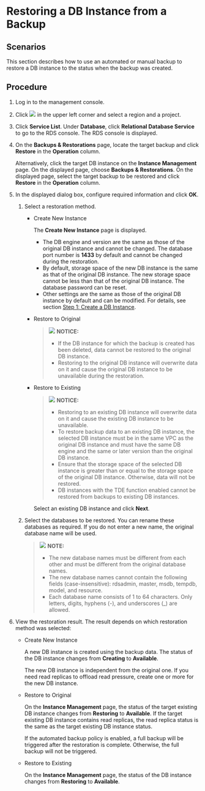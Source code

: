 # Restoring a DB Instance from a Backup<a name="en-us_topic_0053089727"></a>

## **Scenarios**<a name="section51567119122258"></a>

This section describes how to use an automated or manual backup to restore a DB instance to the status when the backup was created.

## Procedure<a name="section51247315503"></a>

1.  Log in to the management console.
2.  Click  ![](figures/region.png)  in the upper left corner and select a region and a project.
3.  Click  **Service List**. Under  **Database**, click  **Relational Database Service**  to go to the RDS console. The RDS console is displayed.
4.  On the  **Backups & Restorations**  page, locate the target backup and click  **Restore**  in the  **Operation**  column.

    Alternatively, click the target DB instance on the  **Instance Management**  page. On the displayed page, choose  **Backups & Restorations**. On the displayed page, select the target backup to be restored and click  **Restore**  in the  **Operation**  column.

5.  In the displayed dialog box, configure required information and click  **OK**.
    1.  Select a restoration method.
        -   Create New Instance

            The  **Create New Instance**  page is displayed.

            -   The DB engine and version are the same as those of the original DB instance and cannot be changed. The database port number is  **1433**  by default and cannot be changed during the restoration.
            -   By default, storage space of the new DB instance is the same as that of the original DB instance. The new storage space cannot be less than that of the original DB instance. The database password can be reset.
            -   Other settings are the same as those of the original DB instance by default and can be modified. For details, see section  [Step 1: Create a DB Instance](step-1-create-a-db-instance-(Microsoft-SQL-Server).md).

        -   Restore to Original

            >![](/images/icon-notice.gif) **NOTICE:**   
            >-   If the DB instance for which the backup is created has been deleted, data cannot be restored to the original DB instance.  
            >-   Restoring to the original DB instance will overwrite data on it and cause the original DB instance to be unavailable during the restoration.  

        -   Restore to Existing

            >![](/images/icon-notice.gif) **NOTICE:**   
            >-   Restoring to an existing DB instance will overwrite data on it and cause the existing DB instance to be unavailable.  
            >-   To restore backup data to an existing DB instance, the selected DB instance must be in the same VPC as the original DB instance and must have the same DB engine and the same or later version than the original DB instance.  
            >-   Ensure that the storage space of the selected DB instance is greater than or equal to the storage space of the original DB instance. Otherwise, data will not be restored.  
            >-   DB instances with the TDE function enabled cannot be restored from backups to existing DB instances.  

            Select an existing DB instance and click  **Next**.

    2.  Select the databases to be restored. You can rename these databases as required. If you do not enter a new name, the original database name will be used.

        >![](/images/icon-note.gif) **NOTE:**   
        >-   The new database names must be different from each other and must be different from the original database names.  
        >-   The new database names cannot contain the following fields \(case-insensitive\): rdsadmin, master, msdb, tempdb, model, and resource.  
        >-   Each database name consists of 1 to 64 characters. Only letters, digits, hyphens \(-\), and underscores \(\_\) are allowed.  


6.  View the restoration result. The result depends on which restoration method was selected:
    -   Create New Instance

        A new DB instance is created using the backup data. The status of the DB instance changes from  **Creating**  to  **Available**.

        The new DB instance is independent from the original one. If you need read replicas to offload read pressure, create one or more for the new DB instance.

    -   Restore to Original

        On the  **Instance Management**  page, the status of the target existing DB instance changes from  **Restoring**  to  **Available**. If the target existing DB instance contains read replicas, the read replica status is the same as the target existing DB instance status.

        If the automated backup policy is enabled, a full backup will be triggered after the restoration is complete. Otherwise, the full backup will not be triggered.

    -   Restore to Existing

        On the  **Instance Management**  page, the status of the DB instance changes from  **Restoring**  to  **Available**.



